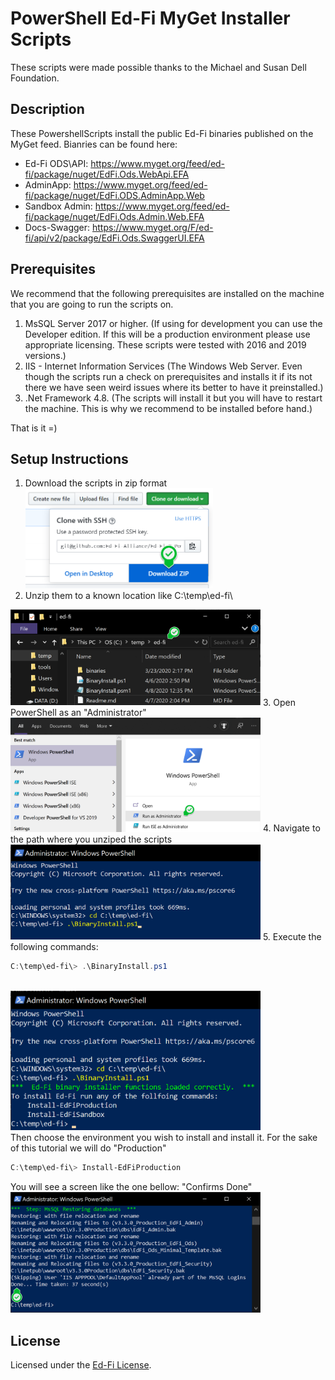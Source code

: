 PowerShell Ed-Fi MyGet Installer Scripts
============

These scripts were made possible thanks to the Michael and Susan Dell Foundation.

Description
------------
These PowershellScripts install the public Ed-Fi binaries published on the MyGet feed.
Bianries can be found here:
* Ed-Fi ODS\API: https://www.myget.org/feed/ed-fi/package/nuget/EdFi.Ods.WebApi.EFA
* AdminApp: https://www.myget.org/feed/ed-fi/package/nuget/EdFi.ODS.AdminApp.Web
* Sandbox Admin: https://www.myget.org/feed/ed-fi/package/nuget/EdFi.Ods.Admin.Web.EFA 
* Docs-Swagger: https://www.myget.org/F/ed-fi/api/v2/package/EdFi.Ods.SwaggerUI.EFA

Prerequisites
------------
We recommend that the following prerequisites are installed on the machine that you are going to run the scripts on.

1. MsSQL Server 2017 or higher. (If using for development you can use the Developer edition. If this will be a production environment please use appropriate licensing. These scripts were tested with 2016 and 2019 versions.)
2. IIS - Internet Information Services (The Windows Web Server. Even though the scripts run a check on prerequisites and installs it if its not there we have seen weird issues where its better to have it preinstalled.)
3. .Net Framework 4.8. (The scripts will install it but you will have to restart the machine. This is why we recommend to be installed before hand.)

That is it =)


Setup Instructions
------------

1. Download the scripts in zip format 
<br/><img src="img/download.png" width="300" >
2. Unzip them to a known location like C:\temp\ed-fi\
<img src="img/explorer1.png"  width="400" >
3. Open PowerShell as an "Administrator"
<br/><img src="img/powershell1.png" width="400" >
4. Navigate to the path where you unziped the scripts
<br/><img src="img/Powershell2.png" width="400" >
5. Execute the following commands:

```PowerShell
C:\temp\ed-fi\> .\BinaryInstall.ps1
```
<br/><img src="img/Powershell3.png" width="400" >
<br/>Then choose the environment you wish to install and install it. For the sake of this tutorial we will do "Production"

```PowerShell
C:\temp\ed-fi\> Install-EdFiProduction
```
You will see a screen like the one bellow: "Confirms Done"
<br/><img src="img/PowershellDone.png" width="400" >

## License

Licensed under the [Ed-Fi
License](https://www.ed-fi.org/getting-started/license-ed-fi-technology/).
